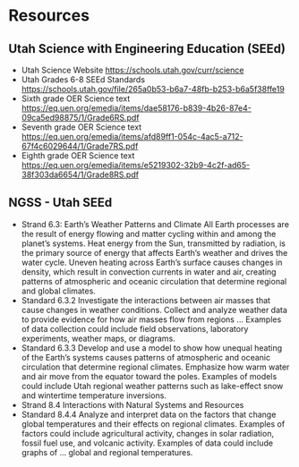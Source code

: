 # Resources

## Utah Science with Engineering Education (SEEd)

*	Utah Science Website
https://schools.utah.gov/curr/science 
*	Utah Grades 6-8 SEEd Standards
https://schools.utah.gov/file/265a0b53-b6a7-48fb-b253-b6a5f38ffe19 
*	Sixth grade OER Science text
https://eq.uen.org/emedia/items/dae58176-b839-4b26-87e4-09ca5ed98875/1/Grade6RS.pdf
*	Seventh grade OER Science text
https://eq.uen.org/emedia/items/afd89ff1-054c-4ac5-a712-67f4c6029644/1/Grade7RS.pdf
*	Eighth grade OER Science text
https://eq.uen.org/emedia/items/e5219302-32b9-4c2f-ad65-38f303da6654/1/Grade8RS.pdf 

## NGSS - Utah SEEd

*	Strand 6.3: Earth’s Weather Patterns and Climate
All Earth processes are the result of energy flowing and matter cycling within and among the planet’s systems. Heat energy from the Sun, transmitted by radiation, is the primary source of energy that affects Earth’s weather and drives the water cycle. Uneven heating across Earth’s surface causes changes in density, which result in convection currents in water and air, creating patterns of atmospheric and oceanic circulation that determine regional and global climates.
*	Standard 6.3.2
Investigate the interactions between air masses that cause changes in weather conditions. Collect and analyze weather data to provide evidence for how air masses flow from regions ... Examples of data collection could include field observations, laboratory experiments, weather maps, or diagrams.
*	Standard 6.3.3
Develop and use a model to show how unequal heating of the Earth’s systems causes patterns of atmospheric and oceanic circulation that determine regional climates. Emphasize how warm water and air move from the equator toward the poles. Examples of models could include Utah regional weather patterns such as lake-effect snow and wintertime temperature inversions.
*	Strand 8.4 Interactions with Natural Systems and Resources
*	Standard 8.4.4
Analyze and interpret data on the factors that change global temperatures and their effects on regional climates. Examples of factors could include agricultural activity, changes in solar radiation, fossil fuel use, and volcanic activity. Examples of data could include graphs of ... global and regional temperatures.
